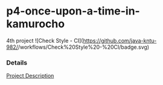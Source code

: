 # p4-once-upon-a-time-in-kamurocho
4th project
![Check Style - CI](https://github.com/java-kntu-982/<projects name>/workflows/Check%20Style%20-%20CI/badge.svg)

### Details
<a href="https://docs.google.com/document/d/1jC2XU7DVaKWDxbhXLzByBPHZsbTynyuafgLdtMQP_kM/edit?usp=sharing">Project Description</a>
